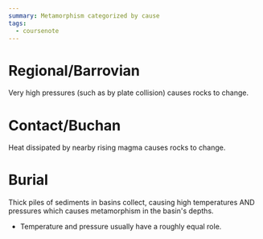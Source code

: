 ```yaml
---
summary: Metamorphism categorized by cause
tags:
  - coursenote
---
```

# Regional/Barrovian
Very high pressures (such as by plate collision) causes rocks to change.

# Contact/Buchan
Heat dissipated by nearby rising magma causes rocks to change.

# Burial
Thick piles of sediments in basins collect, causing high temperatures AND pressures which causes metamorphism in the basin's depths.
- Temperature and pressure usually have a roughly equal role.